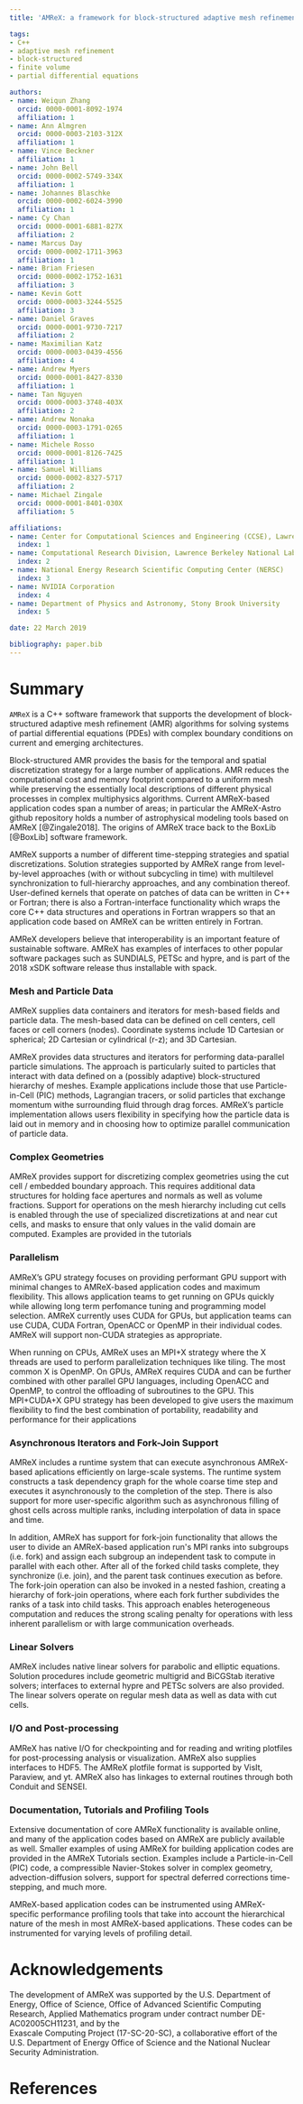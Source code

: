 ```yaml
---
title: 'AMReX: a framework for block-structured adaptive mesh refinement (AMR)'

tags:
- C++
- adaptive mesh refinement 
- block-structured
- finite volume
- partial differential equations

authors:
- name: Weiqun Zhang
  orcid: 0000-0001-8092-1974
  affiliation: 1
- name: Ann Almgren
  orcid: 0000-0003-2103-312X
  affiliation: 1
- name: Vince Beckner
  affiliation: 1
- name: John Bell
  orcid: 0000-0002-5749-334X
  affiliation: 1
- name: Johannes Blaschke
  orcid: 0000-0002-6024-3990
  affiliation: 1
- name: Cy Chan
  orcid: 0000-0001-6881-827X
  affiliation: 2
- name: Marcus Day
  orcid: 0000-0002-1711-3963
  affiliation: 1
- name: Brian Friesen
  orcid: 0000-0002-1752-1631
  affiliation: 3
- name: Kevin Gott
  orcid: 0000-0003-3244-5525
  affiliation: 3
- name: Daniel Graves
  orcid: 0000-0001-9730-7217
  affiliation: 2
- name: Maximilian Katz
  orcid: 0000-0003-0439-4556
  affiliation: 4
- name: Andrew Myers
  orcid: 0000-0001-8427-8330
  affiliation: 1
- name: Tan Nguyen
  orcid: 0000-0003-3748-403X
  affiliation: 2
- name: Andrew Nonaka
  orcid: 0000-0003-1791-0265
  affiliation: 1
- name: Michele Rosso
  orcid: 0000-0001-8126-7425
  affiliation: 1
- name: Samuel Williams
  orcid: 0000-0002-8327-5717
  affiliation: 2
- name: Michael Zingale
  orcid: 0000-0001-8401-030X
  affiliation: 5

affiliations:
- name: Center for Computational Sciences and Engineering (CCSE), Lawrence Berkeley National Laboratory
  index: 1
- name: Computational Research Division, Lawrence Berkeley National Laboratory
  index: 2
- name: National Energy Research Scientific Computing Center (NERSC)
  index: 3
- name: NVIDIA Corporation
  index: 4
- name: Department of Physics and Astronomy, Stony Brook University
  index: 5

date: 22 March 2019

bibliography: paper.bib
---
```


# Summary

`AMReX` is a C++ software framework that supports the development of 
block-structured adaptive mesh refinement (AMR) algorithms for solving 
systems of partial differential equations (PDEs) with complex boundary 
conditions on current and emerging architectures.  

Block-structured AMR provides the basis for the temporal and spatial 
discretization strategy for a large number of applications.
AMR reduces the computational cost 
and memory footprint compared to a uniform mesh while preserving the essentially 
local descriptions of different physical processes in complex multiphysics algorithms. 
Current AMReX-based application codes span a number of areas; in particular 
the AMReX-Astro github repository holds a number of astrophysical modeling tools based on AMReX [@Zingale2018].
The origins of AMReX trace back to the BoxLib [@BoxLib] software framework.

AMReX supports a number of different time-stepping strategies
and spatial discretizations.  Solution strategies supported by AMReX range
from level-by-level approaches (with or without subcycling in time) with
multilevel synchronization to full-hierarchy approaches, and any combination thereof.
User-defined kernels that operate 
on patches of data can be written in C++ or Fortran; there is also a Fortran-interface functionality
which wraps the core C++ data structures and operations in Fortran wrappers so that an application
code based on AMReX can be written entirely in Fortran.

AMReX developers believe that interoperability is an important feature of sustainable software.
AMReX has examples of interfaces to other popular software packages such as SUNDIALS,
PETSc and hypre, and is part of the 2018 xSDK software release thus installable with spack.  

### Mesh and Particle Data

AMReX supplies data containers and iterators for mesh-based fields and particle data.
The mesh-based data can be defined on cell centers, cell faces or cell corners (nodes).
Coordinate systems include 1D Cartesian or spherical; 2D Cartesian or cylindrical (r-z); and 3D Cartesian.

AMReX provides data structures and iterators for performing data-parallel particle simulations. 
The approach is particularly suited to particles that interact with data defined on a (possibly adaptive) 
block-structured hierarchy of meshes. Example applications include those that use Particle-in-Cell (PIC) methods, 
Lagrangian tracers, or solid particles that exchange momentum withe surrounding fluid through drag forces.
AMReX’s particle implementation allows users flexibility in specifying how the particle data 
is laid out in memory and in choosing how to optimize parallel communication of particle data. 

### Complex Geometries

AMReX provides support for discretizing complex geometries using the cut cell / embedded boundary 
approach.   This requires additional data structures for holding face apertures and normals as well
as volume fractions.   Support for operations on the mesh hierarchy including cut cells is enabled 
through the use of specialized discretizations at and near cut cells, and masks to ensure that only
values in the valid domain are computed.  Examples are provided in the tutorials

### Parallelism

AMReX’s GPU strategy focuses on providing performant GPU support with 
minimal changes to AMReX-based application codes and maximum flexibility. 
This allows application teams to get running on GPUs quickly while allowing 
long term perfomance tuning and programming model selection. 
AMReX currently uses CUDA for GPUs, but application teams can use CUDA, CUDA Fortran, 
OpenACC or OpenMP in their individual codes.  AMReX will support non-CUDA strategies 
as appropriate.

When running on CPUs, AMReX uses an MPI+X strategy where the X threads are used to perform 
parallelization techniques like tiling. The most common X is OpenMP. On GPUs, AMReX requires CUDA 
and can be further combined with other parallel GPU languages, including OpenACC and OpenMP, 
to control the offloading of subroutines to the GPU. This MPI+CUDA+X GPU strategy has been developed 
to give users the maximum flexibility to find the best combination of portability, 
readability and performance for their applications

### Asynchronous Iterators and Fork-Join Support

AMReX includes a runtime system that can execute asynchronous AMReX-based aplications efficiently
on large-scale systems.  The runtime system constructs a task dependency graph for the 
whole coarse time step and executes it asynchronously to the completion of the step.  There
is also support for more user-specific algorithm such as asynchronous filling of ghost cells
across multiple ranks, including interpolation of data in space and time.

In addition, AMReX has support for fork-join functionality that allows the user to divide an AMReX-based application
run's  MPI ranks into subgroups (i.e. fork) and assign each subgroup an independent task to compute in parallel with each other. 
After all of the forked child tasks complete, they synchronize (i.e. join), and the parent task continues execution as before.
The fork-join operation can also be invoked in a nested fashion, creating a hierarchy of fork-join operations, 
where each fork further subdivides the ranks of a task into child tasks. 
This approach enables heterogeneous computation and reduces the strong scaling penalty for 
operations with less inherent parallelism or with large communication overheads.

### Linear Solvers

AMReX includes native linear solvers for parabolic and elliptic equations.  Solution procedures
include geometric multigrid and BiCGStab iterative solvers; interfaces to external hypre and
PETSc solvers are also provided.   The linear solvers operate on regular mesh data as well 
as data with cut cells.

### I/O and Post-processing

AMReX has native I/O for checkpointing and for reading and writing plotfiles for post-processing
analysis or visualization.   AMReX also supplies interfaces to HDF5.  The AMReX plotfile format
is supported by VisIt, Paraview, and yt.   AMReX also has linkages to external routines through
both Conduit and SENSEI.

### Documentation, Tutorials and Profiling Tools

Extensive documentation of core AMReX functionality is available online, and many of the application
codes based on AMReX are publicly available as well.  Smaller examples of using AMReX for building application codes 
are provided in the AMReX Tutorials section.
Examples include a Particle-in-Cell (PIC) code, a compressible Navier-Stokes solver in complex geometry, 
advection-diffusion solvers,  support for spectral deferred corrections time-stepping, and much more.

AMReX-based application codes can be instrumented using AMReX-specific performance profiling tools that take 
into account the hierarchical nature of the mesh in most AMReX-based applications. 
These codes can be instrumented for varying levels of profiling detail.

# Acknowledgements

The development of AMReX was supported by the
U.S. Department of Energy, Office of Science, 
Office of Advanced Scientific Computing Research, 
Applied Mathematics program under contract number DE-AC02005CH11231,
and by the  
Exascale Computing Project (17-SC-20-SC), a collaborative effort of the 
U.S. Department of Energy Office of Science and the National Nuclear Security Administration.

# References
